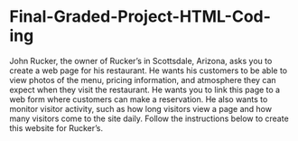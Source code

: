 # Final-Graded-Project-HTML-Cod-ing
John Rucker, the owner of Rucker’s in Scottsdale, Arizona, asks you to create a web page for his restaurant. He wants his customers to be able to view photos of the menu, pricing information, and atmosphere they can expect when they visit the restaurant. He wants you to link this page to a web form where customers can make a reservation. He also wants to monitor visitor activity, such as how long visitors view a page and how many visitors come to the site daily. Follow the instructions below to create this website for Rucker’s.
